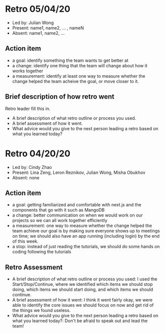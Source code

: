 # Retro 05/04/20

- Led by: Julian Wong
- Present: name1, name2, ... , nameN
- Absent: name1, name2, ...

## Action item

- a goal: identify something the team wants to get better at
- a change: identify one thing that the team will change about how it works together
- a measurement: identify at least one way to measure whether the change helped the team acheive the goal, or move closer to it.

## Brief description of how retro went

Retro leader fill this in.

- A brief description of what retro outline or process you used.
- A brief assessment of how it went.
- What advice would you give to the next person leading a retro
  based on what you learned today?

# Retro 04/20/20

- Led by: Cindy Zhao
- Present: Lina Zeng, Leron Reznikov, Julian Wong, Misha Obukhov
- Absent: none

## Action item

- a goal: getting familiarized and comfortable with next.js and the components that go with it such as MangoDB
- a change: better communication on when we would work on our projects so we can all work together efficiently
- a measurement: one way to measure whether the change helped the team achieve our goal is by making sure everyone shows up to meetings on time; we should also have an app running (including login) by the end of this week.
- a stop: instead of just reading the tutorials, we should do some hands on coding following the tutorials

## Retro Assessment

- A brief description of what retro outline or process you used: I used the Start/Stop/Continue, where we identified which items we should stop doing, which items we should start doing, and which items we should continue.
- A brief assessment of how it went: I think it went fairly okay, we were able to identify the core issues we should focus on now and get rid of the things we found useless.
- What advice would you give to the next person leading a retro based on what you learned today?: Don't be afraid to speak out and lead the team!
